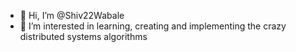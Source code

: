 - 👋 Hi, I’m @Shiv22Wabale
- 👀 I’m interested in learning, creating and implementing the crazy distributed systems algorithms

<!---
Shiv22Wabale/Shiv22Wabale is a ✨ special ✨ repository because its `README.md` (this file) appears on your GitHub profile.
You can click the Preview link to take a look at your changes.
--->
